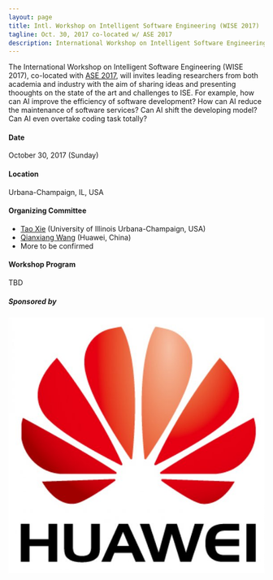 ```yaml
---
layout: page
title: Intl. Workshop on Intelligent Software Engineering (WISE 2017)
tagline: Oct. 30, 2017 co-located w/ ASE 2017
description: International Workshop on Intelligent Software Engineering (WISE 2017)
---
```


The International Workshop on Intelligent Software Engineering (WISE 2017), co-located with [ASE 2017](http://ase2017.org/), will invites leading researchers from both academia and industry with the aim of sharing ideas and presenting thooughts on the state of the art and challenges to ISE. For example, how can AI improve the efficiency of software development? How can AI reduce the maintenance of software services? Can AI shift the developing model? Can AI even overtake coding task totally?

#### Date

October 30, 2017 (Sunday)

#### Location

Urbana-Champaign, IL, USA

#### Organizing Committee

- [Tao Xie](http://taoxie.cs.illinois.edu/) (University of Illinois Urbana-Champaign, USA)
- [Qianxiang Wang](http://sei.pku.edu.cn/~wqx/) (Huawei, China)
- More to be confirmed
 
#### Workshop Program

TBD 

##### Sponsored by

![alt text](assets/images/huawei_logo.jpg "Huawei Technologies Co. Ltd")
